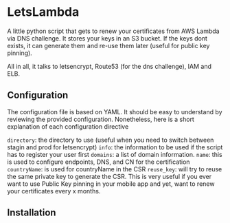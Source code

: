 # LetsLambda #

A little python script that gets to renew your certificates from AWS Lambda via DNS challenge. It stores your keys in an S3 bucket. If the keys dont exists, it can generate them and re-use them later (useful for public key pinning).

All in all, it talks to letsencrypt, Route53 (for the dns challenge), IAM and ELB.

## Configuration ##
The configuration file is based on YAML. It should be easy to understand by reviewing the provided configuration. Nonetheless, here is a short explanation of each configuration directive

`directory`: the directory to use (useful when you need to switch between stagin and prod for letsencrypt)
`info`: the information to be used if the script has to register your user first
`domains`: a list of domain information.
 `name`: this is used to configure endpoints, DNS, and CN for the certification
 `countryName`: is used for countryName in the CSR
 `reuse_key`: will try to reuse the same private key to generate the CSR. This is very useful if you ever want to use Public Key pinning in your mobile app and yet, want to renew your certificates every x months.

## Installation ##
